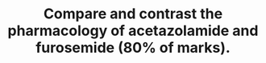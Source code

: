 ---
title: "Compare and contrast the pharmacology of acetazolamide and furosemide (80% of marks)."
entityType: SAQ
exam: PEX
college: CICM
year: 2018
sitting: A
question: 16
passRate: 30
EC_expectedDomains:
- "It was expected that candidates would follow a standard pharmacology format and discuss pharmaceutics, pharmacokinetics, pharmacodynamics and adverse drug reactions. Both of these drugs are ‘Level A’ in the syllabus and a suitable level of detail was expected. It was expected candidates would discuss in detail the mechanism of action, electrolyte and acid-base effects."
EC_extraCredit:
- "The use of a table assisted with both clarity and the ability to compare the two drugs."
EC_errorsCommon:
- "Writing separate essays about each makes it difficult to score well. Pharmacokinetic values were poorly answered. Qualitative terms such as ‘moderate, good and some’ are vague and should be avoided. Only correct numerical values (or ranges) attracted full marks."
---